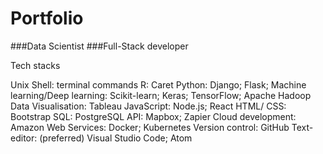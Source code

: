 # Portfolio

###Data Scientist
###Full-Stack developer

Tech stacks

Unix Shell: terminal commands
R: Caret
Python: Django; Flask; Machine learning/Deep learning: Scikit-learn; Keras; TensorFlow; Apache Hadoop
Data Visualisation: Tableau
JavaScript: Node.js; React
HTML/ CSS: Bootstrap
SQL: PostgreSQL
API: Mapbox; Zapier
Cloud development: Amazon Web Services: Docker; Kubernetes
Version control: GitHub
Text-editor: (preferred) Visual Studio Code; Atom
